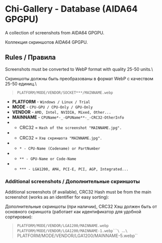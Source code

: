 # Chi-Gallery - Database (AIDA64 GPGPU)

A collection of screenshots from AIDA64 GPGPU.

Коллекция скриншотов AIDA64 GPGPU.

## Rules / Правила

Screenshots must be converted to WebP format with quality 25-50 units.\

Скриншоты должны быть преобразованы в формат WebP с качеством 25-50 единиц.\

> `PLATFORM/MODE/VENDOR/SOCKET***/MAINNAME.webp`

- **PLATFORM** - `Windows / Linux / Trial`
- **MODE** - `CPU-GPU / CPU-Only / GPU-Only`
- **VENDOR** - `AMD, Intel, NVIDIA, Mixed, Other...`
- **MAINNAME** - `CPUName*-_-GPUName**-_-CRC32-OtherInfo`
- - CRC32 = `Hash of the screenshot "MAINNAME.jpg".`
- - CRC32 = `Хэш скриншота "MAINNAME.jpg".`
- - `* - CPU-Name (Codename) or PartNumber`
- - `** - GPU-Name or Code-Name`
- - `*** - LGA1200, AM4, PCI-E, PCI, AGP, Integrated...`

### Additional screenshots / Дополнительные скриншоты

Additional screenshots (if available), CRC32 Hash must be from the main screenshot (works as an identifier for easy sorting):

Дополнительные скриншоты (при наличии), CRC32 Хэш должен быть от основного скриншота (работает как идентификатор для удобной сортировки):

> `PLATFORM/MODE/VENDOR/LGA1200/MAINNAME.webp`\
> `PLATFORM/MODE/VENDOR/LGA1200/MAINNAME-1.webp``\
> `...`\
> `PLATFORM/MODE/VENDOR/LGA1200/MAINNAME-5.webp``

